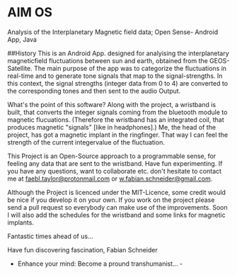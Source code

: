 # AIM OS
Analysis of the Interplanetary Magnetic field data; Open Sense- Android App, Java

##History
This is an Android App. designed for analyising the interplanetary magneticfield fluctuations between sun and earth, obtained from the GEOS-Satellite.
The main purpose of the  app was to categorize the fluctuations in real-time and to generate tone signals that map to the signal-strengths. 
In this context, the signal strengths (integer data from 0 to 4) are converted to the corresponding tones and then sent to the audio Output.

What's the point of this software?
Along with the project, a wristband is built, that converts the integer signals coming from the bluetooth module to magnetic flucuations. (Therefore the wristband has an integrated coil, that produces magnetic "signals" [like in headphones].)
Me, the head of the project, has got a magnetic implant in the ringfinger. That way I can feel the strength of the current integervalue of the fluctuation.

This Project is an Open-Source approach to a programmable sense, for feeling any data that are sent to the wristband.
Have fun experimenting.
If you have any questions, want to collaborate etc. don't hesitate to contact me at faebl.taylor@protonmail.com or 
w.fabian.schneider@gmail.com.

Although the Project is licenced under the MIT-Licence, some credit would be nice if you develop it on your own.
If you work on the project please send a pull request so everybody can make use of the improvements.
Soon I will also add the schedules for the wristband and some links for magnetic implants.

Fantastic times ahead of us...


Have fun discovering fascination,
Fabian Schneider

- Enhance your mind: Become a pround transhumanist... -
